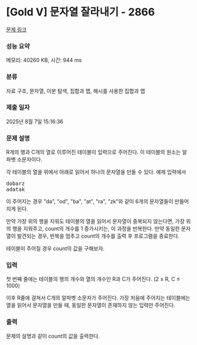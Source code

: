 # [Gold V] 문자열 잘라내기 - 2866 

[문제 링크](https://www.acmicpc.net/problem/2866) 

### 성능 요약

메모리: 40260 KB, 시간: 944 ms

### 분류

자료 구조, 문자열, 이분 탐색, 집합과 맵, 해시를 사용한 집합과 맵

### 제출 일자

2025년 8월 7일 15:16:36

### 문제 설명

<p>R개의 행과 C개의 열로 이루어진 테이블이 입력으로 주어진다. 이 테이블의 원소는 알파벳 소문자이다.</p>

<p>각 테이블의 열을 위에서 아래로 읽어서 하나의 문자열을 만들 수 있다. 예제 입력에서</p>

<pre>dobarz
adatak</pre>

<p>이 주어지는 경우 "da", "od", "ba", "at", "ra", "zk"와 같이 6개의 문자열들이 만들어지게 된다.</p>

<p>만약 가장 위의 행을 지워도 테이블의 열을 읽어서 문자열이 중복되지 않는다면, 가장 위의 행을 지워주고, count의 개수를 1 증가시키는, 이 과정을 반복한다. 만약 동일한 문자열이 발견되는 경우, 반복을 멈추고 count의 개수를 출력 후 프로그램을 종료한다.</p>

<p>테이블이 주어질 경우 count의 값을 구해보자.</p>

### 입력 

 <p>첫 번째 줄에는 테이블의 행의 개수와 열의 개수인 R과 C가 주어진다. (2 ≤ R, C ≤ 1000)</p>

<p>이후 R줄에 걸쳐서 C개의 알파벳 소문자가 주어진다. 가장 처음에 주어지는 테이블에는 열을 읽어서 문자열을 만들 때, 동일한 문자열이 존재하지 않는 입력만 주어진다.</p>

### 출력 

 <p>문제의 설명과 같이 count의 값을 출력한다.</p>

